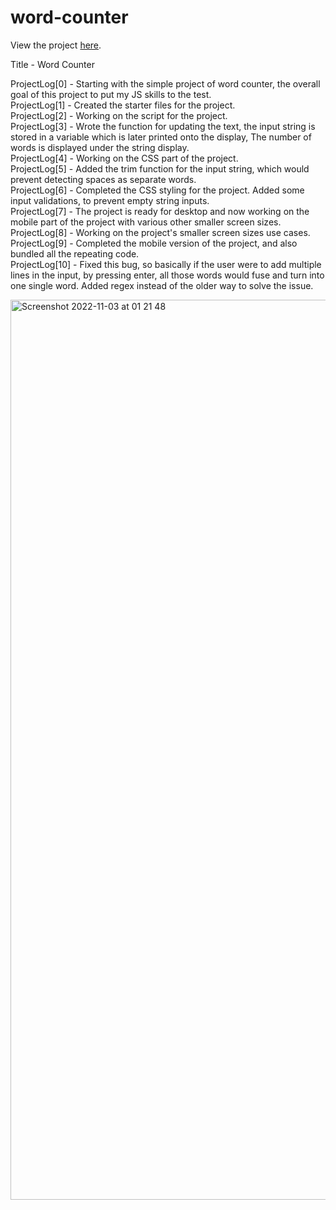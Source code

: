 # word-counter
View the project <a href="https://vibhatsu08.github.io/word-counter/">here</a>.

Title - Word Counter </br>

ProjectLog[0] - Starting with the simple project of word counter, the overall goal of this project to put my JS skills to the test. </br>
ProjectLog[1] - Created the starter files for the project. </br>
ProjectLog[2] - Working on the script for the project. </br>
ProjectLog[3] - Wrote the function for updating the text, the input string is stored in a variable which is later printed onto the display, The number of words is displayed under the string display. </br>
ProjectLog[4] - Working on the CSS part of the project. </br>
ProjectLog[5] - Added the trim function for the input string, which would prevent detecting spaces as separate words. </br>
ProjectLog[6] - Completed the CSS styling for the project. Added some input validations, to prevent empty string inputs. </br>
ProjectLog[7] - The project is ready for desktop and now working on the mobile part of the project with various other smaller screen sizes. </br>
ProjectLog[8] - Working on the project's smaller screen sizes use cases. </br>
ProjectLog[9] - Completed the mobile version of the project, and also bundled all the repeating code. </br>
ProjectLog[10] - Fixed this bug, so basically if the user were to add multiple lines in the input, by pressing enter, all those words would fuse and turn into one single word. Added regex instead of the older way to solve the issue. </br>

<img width="1440" alt="Screenshot 2022-11-03 at 01 21 48" src="https://user-images.githubusercontent.com/37664832/199589171-cc04beb5-fe41-48bb-999f-aaba465f6cf5.png">
